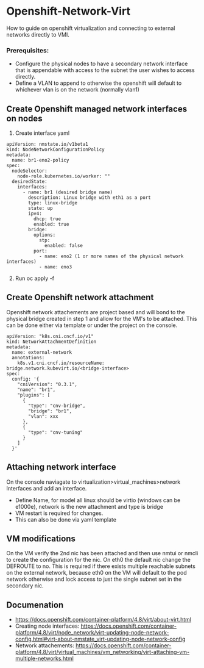 # Openshift-Network-Virt
How to guide on openshift virtualization and connecting to external networks directly to VMI.
### Prerequisites:
  - Configure the physical nodes to have a secondary network interface that is appendable with access to the subnet the user wishes to access directly.
  - Define a VLAN to append to otherwise the openshift will default to whichever vlan is on the network (normally vlan1)

## Create Openshift managed network interfaces on nodes

1. Create interface yaml
```
apiVersion: nmstate.io/v1beta1
kind: NodeNetworkConfigurationPolicy
metadata:
  name: br1-eno2-policy
spec:
  nodeSelector:
    node-role.kubernetes.io/worker: ""
  desiredState:
    interfaces:
      - name: br1 (desired bridge name)
        description: Linux bridge with eth1 as a port
        type: linux-bridge
        state: up
        ipv4:
          dhcp: true
          enabled: true
        bridge:
          options:
            stp:
              enabled: false
          port:
            - name: eno2 (1 or more names of the physical network interfaces)
            - name: eno3
```
2. Run oc apply -f

## Create Openshift network attachment
Openshift network attachements are project based and will bond to the physical bridge created in step 1 and allow for the VM's to be attached. This can be done either via template or under the project on the console.  

```
apiVersion: "k8s.cni.cncf.io/v1"
kind: NetworkAttachmentDefinition
metadata:
  name: external-network
  annotations:
    k8s.v1.cni.cncf.io/resourceName: bridge.network.kubevirt.io/<bridge-interface>
spec:
  config: '{
    "cniVersion": "0.3.1",
    "name": "br1",
    "plugins": [
      {
        "type": "cnv-bridge",
        "bridge": "br1",
        "vlan": xxx
      },
      {
        "type": "cnv-tuning"
      }
    ]
  }'

```
## Attaching network interface
On the console naviagate to virtualization>virtual_machines>network Interfaces and add an interface.
- Define Name, for model all linux should be virtio (windows can be e1000e), network is the new attachment and type is bridge
- VM restart is required for changes.
- This can also be done via yaml template

## VM modifications
On the VM verify the 2nd nic has been attached and then use nmtui or nmcli to create the configuration for the nic. On eth0 the default nic change the DEFROUTE to no. This is required if there exists multiple reachable subnets on the external network, because eth0 on the VM will default to the pod network otherwise and lock access to just the single subnet set in the secondary nic. 


## Documenation
- https://docs.openshift.com/container-platform/4.8/virt/about-virt.html
- Creating node interfaces: https://docs.openshift.com/container-platform/4.8/virt/node_network/virt-updating-node-network-config.html#virt-about-nmstate_virt-updating-node-network-config
- Network attachements: https://docs.openshift.com/container-platform/4.8/virt/virtual_machines/vm_networking/virt-attaching-vm-multiple-networks.html
